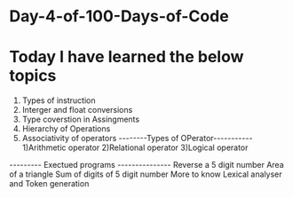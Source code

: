 # Day-4-of-100-Days-of-Code
# Today I have learned the below topics
1) Types of instruction
2) Interger and float conversions
3) Type coverstion in Assingments
4) Hierarchy of Operations
5) Associativity of operators
--------Types of OPerator-----------
1)Arithmetic operator
2)Relational operator
3)Logical operator

--------- Exectued programs ---------------
Reverse a 5 digit number 
Area of a triangle
Sum of digits of 5 digit number 
More to know 
Lexical analyser and Token generation
